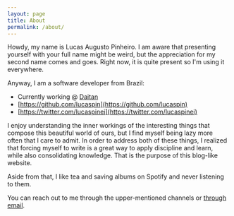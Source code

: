```yaml
---
layout: page
title: About
permalink: /about/
---
```


Howdy, my name is Lucas Augusto Pinheiro. I am aware that presenting yourself with your full name might be weird, but the appreciation for my second name comes and goes. Right now, it is quite present so I'm using it everywhere.

Anyway, I am a software developer from Brazil:
- Currently working @ [Daitan](https://www.daitan.com/)
- [https://github.com/lucaspin](https://github.com/lucaspin)
- [https://twitter.com/lucaspinei](https://twitter.com/lucaspinei)

I enjoy understanding the inner workings of the interesting things that compose this beautiful world of ours, but I find myself being lazy more often that I care to admit. In order to address both of these things, I realized that forcing myself to write is a great way to apply discipline and learn, while also consolidating knowledge. That is the purpose of this blog-like website.

Aside from that, I like tea and saving albums on Spotify and never listening to them.

You can reach out to me through the upper-mentioned channels or [through email](mailto:pinheiro.lucasaugusto@gmail.com).
